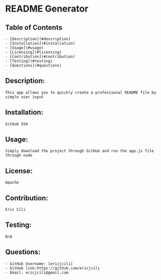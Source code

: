 # README Generator
## Table of Contents 
    - [Description](#description)
    - [Installation](#installation)
    - [Usage](#usage)
    - [Licensing](#licensing)
    - [Contribution](#contribution)
    - [Testing](#testing)
    - [Questions](#questions)
## Description:
    This app allows you to quickly create a professional README file by simple user input
## Installation:
    GitHub SSH
## Usage:
    Simply download the project through GitHub and run the app.js file through node
## License:
    Apache
## Contribution:
    Eric Cili
## Testing:
    N/A
## Questions:
    - GitHub Username: [ericjcili]
    - GitHub link:https://github.com/ericjcili
    - Email: ericjcili@gmail.com 